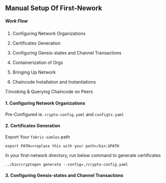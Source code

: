 ## Manual Setup Of First-Nework

##### Work Flow

1. Configuring Network Organizations 

2. Certificates Generation

3. Configuring Gensis-states and Channel Transactions

4. Containerization of Orgs

5. Bringing Up Network 

6. Chaincode Installation and Instantiations

7.Invoking & Querying Chaincode on Peers

 #### 1. Configuring Network Organizations
 
 Pre-Configured ie. ```crypto-config.yaml``` and ```configtx.yaml```

#### 2. Certificates Generation

Export Your ```fabric-samles``` path

```
export PATH=<replace this with your path>/bin:$PATH
```

In your first-network directory, run below command to generate certificates

```
../bin/cryptogen generate --config=./crypto-config.yaml

```
#### 3. Configuring Gensis-states and Channel Transactions

```


